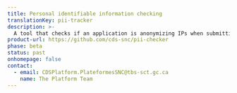 ```yaml
---
title: Personal identifiable information checking
translationKey: pii-tracker
description: >-
  A tool that checks if an application is anonymizing IPs when submitting information to Google Analytics.
product-url: https://github.com/cds-snc/pii-checker
phase: beta
status: past
onhomepage: false
contact:
  - email: CDSPlatform.PlateformesSNC@tbs-sct.gc.ca
    name: The Platform Team
---
```


